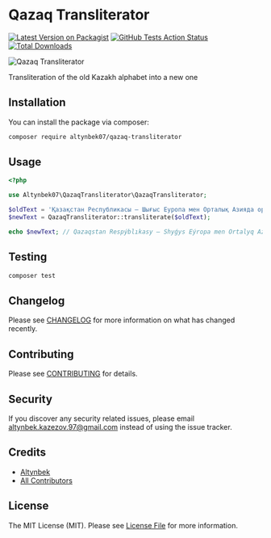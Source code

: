 # Qazaq Transliterator

[![Latest Version on Packagist](https://img.shields.io/packagist/v/altynbek07/qazaq-transliterator.svg?style=flat-square)](https://packagist.org/packages/altynbek07/qazaq-transliterator)
[![GitHub Tests Action Status](https://img.shields.io/github/workflow/status/altynbek07/qazaq-transliterator/run-tests?label=tests)](https://github.com/altynbek07/qazaq-transliterator/actions?query=workflow%3Arun-tests+branch%3Amaster)
[![Total Downloads](https://img.shields.io/packagist/dt/altynbek07/qazaq-transliterator.svg?style=flat-square)](https://packagist.org/packages/altynbek07/qazaq-transliterator)

![Qazaq Transliterator](https://tengrinews.kz/userdata/news/2017/news_315984/photo_212587.jpg)

Transliteration of the old Kazakh alphabet into a new one

## Installation

You can install the package via composer:

```bash
composer require altynbek07/qazaq-transliterator
```

## Usage

```php
<?php

use Altynbek07\QazaqTransliterator\QazaqTransliterator;

$oldText = 'Қазақстан Республикасы — Шығыс Еуропа мен Орталық Азияда орналасқан мемлекет.';
$newText = QazaqTransliterator::transliterate($oldText);

echo $newText; // Qazaqstan Respýblıkasy — Shyǵys Eýropa men Ortalyq Azııada ornalasqan memleket.
```

## Testing

```bash
composer test
```

## Changelog

Please see [CHANGELOG](CHANGELOG.md) for more information on what has changed recently.

## Contributing

Please see [CONTRIBUTING](CONTRIBUTING.md) for details.

## Security

If you discover any security related issues, please email altynbek.kazezov.97@gmail.com instead of using the issue tracker.

## Credits

-   [Altynbek](https://github.com/altynbek07)
-   [All Contributors](../../contributors)

## License

The MIT License (MIT). Please see [License File](LICENSE.md) for more information.
